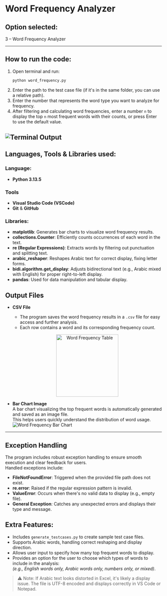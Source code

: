 # Word Frequency Analyzer

## Option selected:
3 – Word Frequency Analyzer

---

## How to run the code:

1. Open terminal and run:  
   ```bash
   python word_frequency.py
    ```
2. Enter the path to the test case file (if it's in the same folder, you can use a relative path).
3. Enter the number that represents the word type you want to analyze for frequency.
4. After filtering and calculating word frequencies, enter a number `n` to display the top `n` most frequent words with their counts, or press Enter to use the default value.

![Terminal Output](images/run_code.png)
---

## Languages, Tools & Libraries used:
### Language: 
 - **Python 3.13.5**

### Tools
- **Visual Studio Code (VSCode)**
- **Git** & **GitHub**

### Libraries:

- **matplotlib**: Generates bar charts to visualize word frequency results.
- **collections.Counter**: Efficiently counts occurrences of each word in the text.
- **re (Regular Expressions)**: Extracts words by filtering out punctuation and splitting text.
- **arabic_reshaper**: Reshapes Arabic text for correct display, fixing letter forms.
- **bidi.algorithm.get_display**: Adjusts bidirectional text (e.g.,  Arabic mixed with English) for proper right-to-left display.
- **pandas**: Used for data manipulation and tabular display.

## Output Files

- **CSV File**  
  - The program saves the word frequency results in a `.csv` file for easy access and further analysis.  
  - Each row contains a word and its corresponding frequency count.
  <p align="center">
  <img src="images\part_of_csvfile.png" alt="Word Frequency Table" width="200"/>
  </p>

- **Bar Chart Image**  
  A bar chart visualizing the top frequent words is automatically generated and saved as an image file.  
  This helps users quickly understand the distribution of word usage.
![Word Frequency Bar Chart](https://github.com/27Swa/Word-Frequency-Analyzer/blob/main/images/BOW.png)
---
## Exception Handling

The program includes robust exception handling to ensure smooth execution and clear feedback for users.  
Handled exceptions include:

- **FileNotFoundError**: Triggered when the provided file path does not exist.
- **re.error**: Raised if the regular expression pattern is invalid.
- **ValueError**: Occurs when there's no valid data to display (e.g., empty file).
- **General Exception**: Catches any unexpected errors and displays their type and message.

## Extra Features:
- Includes `generate_testcases.py` to create sample test case files.
- Supports Arabic words, handling correct reshaping and display direction.
- Allows user input to specify how many top frequent words to display.
- Provides an option for the user to choose which types of words to include in the analysis:  
  *(e.g., English words only, Arabic words only, numbers only, or mixed)*.

> ⚠️ Note: If Arabic text looks distorted in Excel, it's likely a display issue. The file is UTF-8 encoded and displays correctly in VS Code or Notepad.